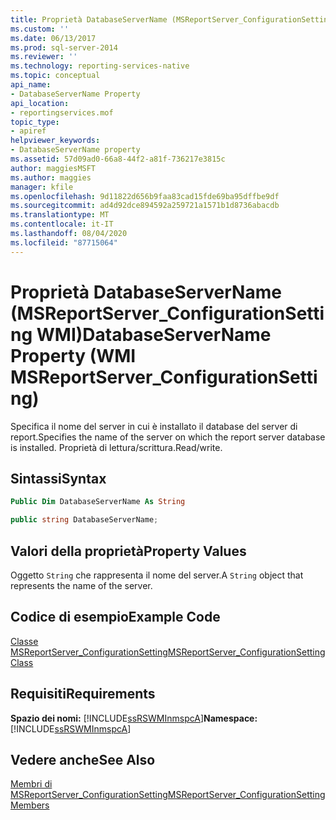 ```yaml
---
title: Proprietà DatabaseServerName (MSReportServer_ConfigurationSetting WMI) | Microsoft Docs
ms.custom: ''
ms.date: 06/13/2017
ms.prod: sql-server-2014
ms.reviewer: ''
ms.technology: reporting-services-native
ms.topic: conceptual
api_name:
- DatabaseServerName Property
api_location:
- reportingservices.mof
topic_type:
- apiref
helpviewer_keywords:
- DatabaseServerName property
ms.assetid: 57d09ad0-66a8-44f2-a81f-736217e3815c
author: maggiesMSFT
ms.author: maggies
manager: kfile
ms.openlocfilehash: 9d11822d656b9faa83cad15fde69ba95dffbe9df
ms.sourcegitcommit: ad4d92dce894592a259721a1571b1d8736abacdb
ms.translationtype: MT
ms.contentlocale: it-IT
ms.lasthandoff: 08/04/2020
ms.locfileid: "87715064"
---
```

# <a name="databaseservername-property-wmi-msreportserver_configurationsetting"></a><span data-ttu-id="819b6-102">Proprietà DatabaseServerName (MSReportServer_ConfigurationSetting WMI)</span><span class="sxs-lookup"><span data-stu-id="819b6-102">DatabaseServerName Property (WMI MSReportServer_ConfigurationSetting)</span></span>
  <span data-ttu-id="819b6-103">Specifica il nome del server in cui è installato il database del server di report.</span><span class="sxs-lookup"><span data-stu-id="819b6-103">Specifies the name of the server on which the report server database is installed.</span></span> <span data-ttu-id="819b6-104">Proprietà di lettura/scrittura.</span><span class="sxs-lookup"><span data-stu-id="819b6-104">Read/write.</span></span>  
  
## <a name="syntax"></a><span data-ttu-id="819b6-105">Sintassi</span><span class="sxs-lookup"><span data-stu-id="819b6-105">Syntax</span></span>  
  
```vb  
Public Dim DatabaseServerName As String  
```  
  
```csharp  
public string DatabaseServerName;  
```  
  
## <a name="property-values"></a><span data-ttu-id="819b6-106">Valori della proprietà</span><span class="sxs-lookup"><span data-stu-id="819b6-106">Property Values</span></span>  
 <span data-ttu-id="819b6-107">Oggetto `String` che rappresenta il nome del server.</span><span class="sxs-lookup"><span data-stu-id="819b6-107">A `String` object that represents the name of the server.</span></span>  
  
## <a name="example-code"></a><span data-ttu-id="819b6-108">Codice di esempio</span><span class="sxs-lookup"><span data-stu-id="819b6-108">Example Code</span></span>  
 [<span data-ttu-id="819b6-109">Classe MSReportServer_ConfigurationSetting</span><span class="sxs-lookup"><span data-stu-id="819b6-109">MSReportServer_ConfigurationSetting Class</span></span>](msreportserver-configurationsetting-class.md)  
  
## <a name="requirements"></a><span data-ttu-id="819b6-110">Requisiti</span><span class="sxs-lookup"><span data-stu-id="819b6-110">Requirements</span></span>  
 <span data-ttu-id="819b6-111">**Spazio dei nomi:** [!INCLUDE[ssRSWMInmspcA](../../includes/ssrswminmspca-md.md)]</span><span class="sxs-lookup"><span data-stu-id="819b6-111">**Namespace:** [!INCLUDE[ssRSWMInmspcA](../../includes/ssrswminmspca-md.md)]</span></span>  
  
## <a name="see-also"></a><span data-ttu-id="819b6-112">Vedere anche</span><span class="sxs-lookup"><span data-stu-id="819b6-112">See Also</span></span>  
 [<span data-ttu-id="819b6-113">Membri di MSReportServer_ConfigurationSetting</span><span class="sxs-lookup"><span data-stu-id="819b6-113">MSReportServer_ConfigurationSetting Members</span></span>](msreportserver-configurationsetting-members.md)  
  
  
